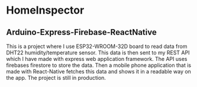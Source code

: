 # **HomeInspector**
 
## Arduino-Express-Firebase-ReactNative

This is a project where I use ESP32-WROOM-32D board to read data from DHT22 humidity/temperature sensor. This data is then sent to my REST API which I have made with express web application framework. 
The API uses firebases firestore to store the data. Then a mobile phone application that is made with React-Native fetches this data and shows it in a readable way on the app. 
The project is still in production.
